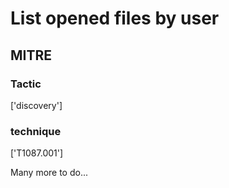 # List opened files by user

## MITRE

### Tactic
['discovery']

### technique
['T1087.001']

Many more to do...
